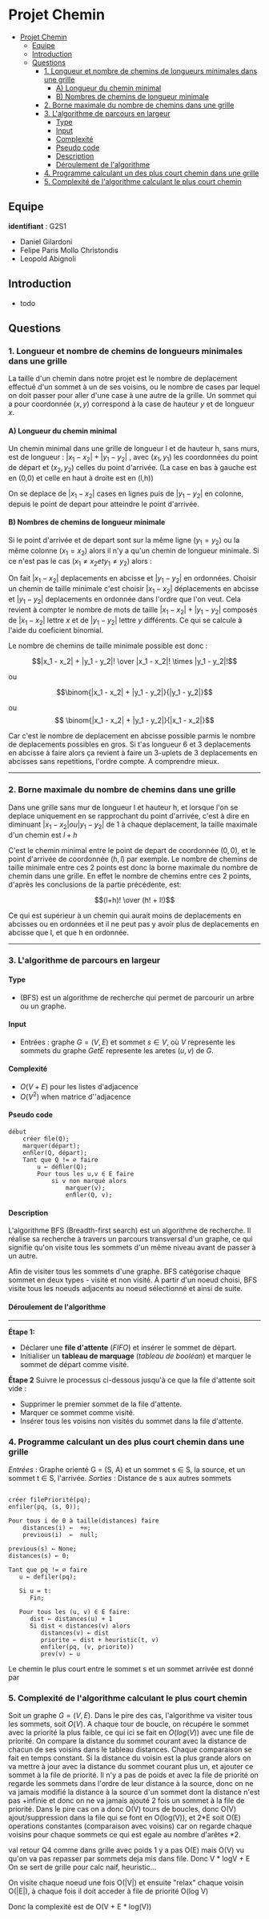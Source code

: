 # Projet Chemin

- [Projet Chemin](#projet-chemin)
  - [Equipe](#equipe)
  - [Introduction](#introduction)
  - [Questions](#questions)
    - [1. Longueur et nombre de chemins de longueurs minimales dans une grille](#1-longueur-et-nombre-de-chemins-de-longueurs-minimales-dans-une-grille)
      - [A) Longueur du chemin minimal](#a-longueur-du-chemin-minimal)
      - [B) Nombres de chemins de longueur minimale](#b-nombres-de-chemins-de-longueur-minimale)
    - [2. Borne maximale du nombre de chemins dans une grille](#2-borne-maximale-du-nombre-de-chemins-dans-une-grille)
    - [3. L'algorithme de parcours en largeur](#3-lalgorithme-de-parcours-en-largeur)
      - [Type](#type)
      - [Input](#input)
      - [Complexité](#complexité)
      - [Pseudo code](#pseudo-code)
      - [Description](#description)
      - [Déroulement de l'algorithme](#déroulement-de-lalgorithme)
    - [4. Programme calculant un des plus court chemin dans une grille](#4-programme-calculant-un-des-plus-court-chemin-dans-une-grille)
    - [5. Complexité de l'algorithme calculant le plus court chemin](#5-complexité-de-lalgorithme-calculant-le-plus-court-chemin)


## Equipe
**identifiant** : G2S1 
* Daniel Gilardoni      
* Felipe Paris Mollo Christondis      
* Leopold Abignoli        


## Introduction

* todo
<!-- [TODO] -->

## Questions
### 1. Longueur et nombre de chemins de longueurs minimales dans une grille

La taille d'un chemin dans notre projet est le nombre de deplacement effectué d'un sommet à un de ses voisins, ou le nombre de cases par lequel on doit passer pour aller d'une case à une autre de la grille.
Un sommet qui a pour coordonnée $(x,y)$ correspond à la case de hauteur $y$ et de longueur $x$.


#### A) Longueur du chemin minimal

Un chemin minimal dans une grille de longueur l et de hauteur h, sans murs, est de longueur :
$|x_1 - x_2| + |y_1 - y_2|$ , avec $(x_1,y_1)$ les coordonnées du point de départ et $(x_2,y_2)$ celles du point d'arrivée.
(La case en bas à gauche est en (0,0) et celle en haut à droite est en (l,h))
<!-- $|x_1 - x_2|$ est la valeur absolue de $x_1 - x_2$ -->
On se deplace de $|x_1 - x_2|$ cases en lignes puis de $|y_1 - y_2|$ en colonne, depuis le point de depart pour atteindre le point d'arrivée.

#### B) Nombres de chemins de longueur minimale

Si le point d'arrivée et de depart sont sur la même ligne $(y_1 = y_2)$ ou la même colonne $(x_1 = x_2)$ alors il n'y a qu'un chemin de longueur minimale.
Si ce n'est pas le cas $(x_1 \ne x_2 et y_1 \ne y_2)$ alors :
<!-- 2 si |x1 - x2| + |y1 - y2| = 2 (en sachant que x1 != x2 et y1 != y2 comme dit au-dessus donc pas 2 d'ecart entre x1 et x2 par ex) // si longueur 2 -->
<!-- si lg = 3 : nb = 3 -->
<!-- si lg = 4 : nb = 4 ou 6 -->
<!-- si lg = 5 : nb = 5 ou 10 -->
<!-- si lg = 6 : nb = 6 ou 15 ou 20 -->

On fait $|x_1 - x_2|$ deplacements en abcisse et $|y_1 - y_2|$ en ordonnées.
Choisir un chemin de taille minimale c'est choisir $|x_1 - x_2|$ déplacements en abcisse et $|y_1 - y_2|$ deplacements en ordonnée dans l'ordre que l'on veut.
Cela revient à compter le nombre de mots de taille $|x_1 - x_2| + |y_1 - y_2|$ composés de $|x_1 - x_2|$ lettre $x$ et de $|y_1 - y_2|$ lettre $y$ différents. Ce qui se calcule à l'aide du coeficient binomial.

Le nombre de chemins de taille minimale possible est donc :  

$$|x_1 - x_2| + |y_1 - y_2|! \over |x_1 - x_2|! \times |y_1 - y_2|!$$

ou

$$\binom{|x_1 - x_2| + |y_1 - y_2|}{|y_1 - y_2|}$$
<!-- coef binomial  -->
ou
$$ \binom{|x_1 - x_2| + |y_1 - y_2|}{|x_1 - x_2|}$$
<!-- coef binomial equivalent -->

Car c'est le nombre de deplacement en abcisse possible parmis le nombre de deplacements possibles en gros.
Si t'as longueur 6 et 3 deplacements en abcisse à faire alors ça revient à faire un 3-uplets de 3 deplacements en abcisses sans repetitions, l'ordre compte. A comprendre mieux.

---

### 2. Borne maximale du nombre de chemins dans une grille

Dans une grille sans mur de longueur l et hauteur h, et lorsque l'on se deplace uniquement en se rapprochant du point d'arrivée, c'est à dire en diminuant $|x_1 - x_2| ou |y_1 - y_2|$ de 1 à chaque deplacement, la taille maximale d'un chemin est $l+h$

C'est le chemin minimal entre le point de depart de coordonnée $(0,0)$, et le point d'arrivée de coordonnée $(h,l)$ par exemple.
Le nombre de chemins de taille minimale entre ces 2 points est donc la borne maximale du nombre de chemin dans une grille.
En effet le nombre de chemins entre ces 2 points, d'après les conclusions de la partie précédente, est:

$$(l+h)! \over (h! + l!)$$

Ce qui est supérieur à un chemin qui aurait moins de deplacements en abcisses ou en ordonnées et il ne peut pas y avoir plus de deplacements en abcisse que l, et que h en ordonnée.

---

### 3. L'algorithme de parcours en largeur
#### Type
* (BFS) est un algorithme de recherche qui permet de parcourir un arbre ou un graphe.
#### Input
* Entrées : graphe $G = (V, E)$ et sommet $s ∈ V$, où $V$ represente les sommets du graphe $G et E$ represente les aretes $(u, v)$ de $G$.
#### Complexité
* $O(V + E)$ pour les listes d'adjacence
* $O(V^2)$ when matrice d''adjacence 
#### Pseudo code
```
début
    créer ﬁle(Q);
    marquer(départ);
    enﬁler(Q, départ);
    Tant que Q != ∅ faire
        u ← déﬁler(Q);
        Pour tous les u,v ∈ E faire
            si v non marqué alors
                marquer(v);
                enﬁler(Q, v);
```

#### Description

L'algorithme BFS (Breadth-first search) est un algorithme de recherche. Il réalise sa recherche à travers un parcours transversal d'un graphe, ce qui signifie qu'on visite tous les sommets d'un même niveau avant de passer à un autre. 

Afin de visiter tous les sommets d'une graphe. BFS catégorise chaque sommet en deux types - visité et non visité. À partir d'un noeud choisi, BFS visite tous les noeuds adjacents au noeud sélectionné et ainsi de suite. 

#### Déroulement de l'algorithme
___

**Étape 1:**
- Déclarer une **file d'attente** (*FIFO*) et insérer le sommet de départ.
- Initialiser un **tableau de marquage** (*tableau de booléan*) et marquer le sommet de départ comme visité.

**Étape 2**
Suivre le processus ci-dessous jusqu'à ce que la file d'attente soit vide :
- Supprimer le premier sommet de la file d'attente.
- Marquer ce sommet comme visité.
- Insérer tous les voisins non visités du sommet dans la file d'attente.

### 4. Programme calculant un des plus court chemin dans une grille

*Entrées* : Graphe orienté G = (S, A) et un sommet s ∈ S, la source, et un sommet t ∈ S, l'arrivée.
*Sorties* : Distance de s aux autres sommets
```

créer filePriorité(pq);
enfiler(pq, (s, 0));

Pour tous i de 0 à taille(distances) faire
    distances(i) ←  +∞;
    previous(i)  ←  null;

previous(s) ← None;
distances(s) ← 0;

Tant que pq != ∅ faire
   u ← defiler(pq);

   Si u = t:
      Fin;
      
   Pour tous les (u, v) ∈ E faire:
      dist ← distances(u) + 1
      Si dist < distances(v) alors
         distances(v) ← dist
         priorite ← dist + heuristic(t, v)
         enfiler(pq, (v, priorite))
         prev(v) ← u
```
Le chemin le plus court entre le sommet s et un sommet arrivée est donné par  

### 5. Complexité de l'algorithme calculant le plus court chemin
Soit un graphe $G = (V,E)$. Dans le pire des cas, l'algorithme va visiter tous les sommets, soit $O(V)$. A chaque tour de boucle, on récupére le sommet avec la priorité la plus faible, ce qui ici se fait en $O(log(V))$ avec une file de priorité. On compare la distance du sommet courant avec la distance de chacun de ses voisins dans le tableau distances. Chaque comparaison se fait en temps constant. Si la distance du voisin est la plus grande alors on va mettre à jour avec la distance du sommet courant plus un, et ajouter ce sommet à la file de priorité. Il n'y a pas de poids et avec la file de priorité on regarde les sommets dans l'ordre de leur distance à la source, donc on ne va jamais modifié la distance à la source d'un sommet dont la distance n'est pas +infinie et donc on ne va jamais ajouté 2 fois un sommet à la file de priorité. Dans le pire cas on a donc O(V) tours de boucles, donc O(V) ajout/suppression dans la file qui se font en O(log(V)), et 2*E soit O(E) operations constantes (comparaison avec voisins) car on regarde chaque voisins pour chaque sommets ce qui est egale au nombre d'arêtes *2.

val retour Q4 comme dans grille avec poids 1 y a pas O(E) mais O(V) vu qu'on va pas repasser par sommets deja mis dans file. Donc V * logV + E On se sert de grille pour calc naif, heuristic...

On visite chaque noeud une fois O(|V|) et ensuite "relax" chaque voisin O(|E|), à chaque fois il doit acceder à file de priorité O(log V)

Donc la complexité est de O(V + E * log(V))